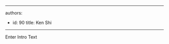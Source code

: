 

---
authors:
  - id: 90
    title: Ken Shi
---




<span class='intro'> Enter Intro Text </span>

<p>​​<br></p>


